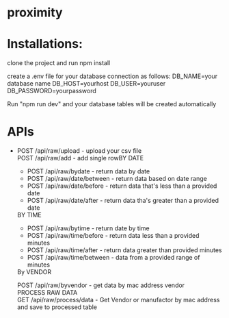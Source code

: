# proximity

# Installations:

clone the project and run npm install

create a .env file for your database connection as follows:
DB_NAME=your database name
DB_HOST=yourhost
DB_USER=youruser
DB_PASSWORD=yourpassword

Run "npm run dev" and your database tables will be created automatically

# APIs
<ul>
<li>POST /api/raw/upload - upload your csv file</li>
POST /api/raw/add - add single row</li

BY DATE
<ul>

<li>POST /api/raw/bydate - return data by date</li>
<li>POST /api/raw/date/between - return data based on date range</li>
<li>POST /api/raw/date/before - return data that's less than a provided date</li>
<li>POST /api/raw/date/after - return data tha's greater than a provided date</li>
</ul>
BY TIME
<ul>
<li>POST /api/raw/bytime - return date by time</li>
<li>POST /api/raw/time/before - return data less than a provided minutes</li>
<li>POST /api/raw/time/after - return data greater than provided minutes</li>
<li>POST /api/raw/time/between - data from a provided range of minutes</li>
</ul>
By VENDOR

POST /api/raw/byvendor - get data by mac address vendor
<br>
PROCESS RAW DATA
<br>
GET /api/raw/process/data  - Get Vendor or manufactor by mac address and save to processed table  
